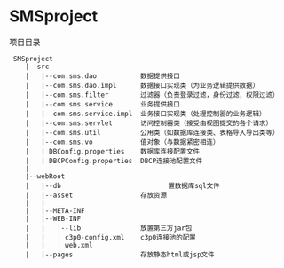 SMSproject
==========
项目目录

	 SMSproject
		|--src
		|	|--com.sms.dao           数据提供接口
		|   |--com.sms.dao.impl  	 数据接口实现类（为业务逻辑提供数据）
		|   |--com.sms.filter        过滤器（负责登录过滤，身份过滤，权限过滤）
		|   |--com.sms.service       业务提供接口
		|   |--com.sms.service.impl  业务接口实现类（处理控制器的业务逻辑）
		|   |--com.sms.servlet       访问控制器类（接受由视图提交的各个请求）
		|   |--com.sms.util          公用类（如数据库连接类、表格导入导出类等）
		|   |--com.sms.vo			 值对象（与数据紧密相连）
		|   | DBConfig.properties    数据库连接配置文件
		|   | DBCPConfig.properties  DBCP连接池配置文件
		|
		|--webRoot
		|   |--db				            置数据库sql文件
		|   |--asset				 存放资源
		|	|    
		|	|--META-INF
		|   |--WEB-INF
		|   |   |--lib        		 放置第三方jar包
		|   |   | c3p0-config.xml    c3p0连接池的配置
		|   |   | web.xml
		|   |--pages 				 存放静态html或jsp文件 
 


  
